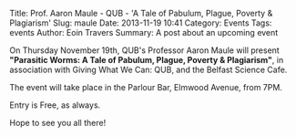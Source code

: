 Title: Prof. Aaron Maule - QUB  -  'A Tale of Pabulum, Plague, Poverty & Plagiarism'
Slug: maule
Date: 2013-11-19 10:41
Category: Events
Tags: events
Author: Eoin Travers
Summary: A post about an upcoming event

On Thursday November 19th, QUB's Professor Aaron Maule will present 
**"Parasitic Worms: A Tale of Pabulum, Plague, Poverty & Plagiarism"**,
in association with Giving What We Can: QUB, and the Belfast Science Cafe.


The event will take place in the Parlour Bar, Elmwood Avenue, from 7PM.

Entry is Free, as always.

Hope to see you all there!

